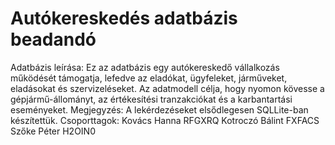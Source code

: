 # Autókereskedés adatbázis beadandó
Adatbázis leírása:
Ez az adatbázis egy autókereskedő vállalkozás működését támogatja, lefedve az eladókat, ügyfeleket, járműveket, eladásokat és szervizeléseket. Az adatmodell célja, hogy nyomon kövesse a gépjármű-állományt, az értékesítési tranzakciókat és a karbantartási eseményeket.
Megjegyzés:
A lekérdezéseket elsődlegesen SQLLite-ban készítettük.
Csoporttagok: 
Kovács Hanna RFGXRQ
Kotroczó Bálint FXFACS
Szőke Péter H2OIN0
